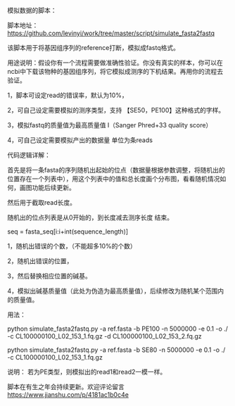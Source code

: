 模拟数据的脚本：

脚本地址：https://github.com/levinyi/work/tree/master/script/simulate_fasta2fastq

该脚本用于将基因组序列的reference打断，模拟成fastq格式。

用途说明：假设你有一个流程需要做准确性验证。你没有真实的样本，你可以在ncbi中下载该物种的基因组序列，将它模拟成测序的下机结果。再用你的流程去验证。

1，脚本可设定read的错误率，默认为10%，

2，可自己设定需要模拟的测序类型，支持 【SE50，PE100】这种格式的字样。

3，模拟fastq的质量值为最高质量值 I（Sanger Phred+33 quality score）

4，可自己设定需要模拟产出的数据量 单位为条reads

代码逻辑详解：

首先是将一条fasta的序列随机出起始的位点（数据量根据参数调整，将随机出的位置存在一个列表中），用这个列表中的值和总长度画个分布图，看看随机情况如何，画图功能后续更新。

然后用于截取read长度。

随机出的位点列表是从0开始的，到长度减去测序长度 结束。

seq = fasta_seq[i:i+int(sequence_length)]

1，随机出错误的个数，（不能超多10%的个数）

2，随机出错误的位置，

3，然后替换相应位置的碱基。

4，模拟出碱基质量值（此处为伪造为最高质量值），后续修改为随机某个范围内的质量值。

用法：

python simulate_fasta2fastq.py -a ref.fasta -b PE100 -n 5000000 -e 0.1 -o ./ -c CL100000100_L02_153_1.fq.gz -d CL100000100_L02_153_2.fq.gz

python simulate_fasta2fastq.py -a ref.fasta -b SE80 -n 5000000 -e 0.1 -o ./ -c CL100000100_L02_153_1.fq.gz

说明：
若为PE类型，则模拟出的read1和read2一模一样。

脚本在有生之年会持续更新。欢迎评论留言
https://www.jianshu.com/p/4181ac1b0c4e
